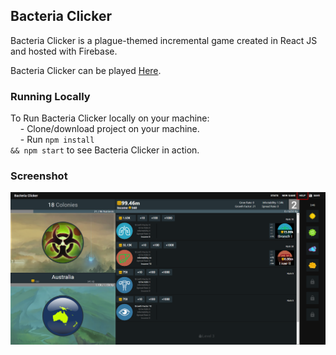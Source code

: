## Bacteria Clicker

Bacteria Clicker is a plague-themed incremental game created in React JS and hosted with Firebase.

Bacteria Clicker can be played [Here](https://bacteriaclicker.co).

### Running Locally

To Run Bacteria Clicker locally on your machine:<br/>
&nbsp;&nbsp;&nbsp;&nbsp;- Clone/download project on your machine.<br/>
&nbsp;&nbsp;&nbsp;&nbsp;- Run <code>npm install && npm start</code> to see Bacteria Clicker in action.<br/>

### Screenshot

![Gameplay](screenshots/main_screenshot.png) 
